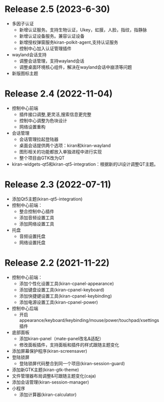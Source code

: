 # Release 2.5 (2023-6-30)

- 多因子认证
  - 新增认证服务。支持生物认证，Ukey，虹膜，人脸，指纹，指静脉
  - 新增认证设备服务。兼容认证设备
  - 新增授权弹窗服务kiran-polkit-agent,支持认证服务
  - 控制中心加入认证管理插件
- wayland会话支持
  - 调整会话管理，支持wayland会话
  - 调整桌面环境核心组件，解决在wayland会话中崩溃等问题
- 新版图标主题

# Release 2.4 (2022-11-04)

- 控制中心前端
  - 插件接口调整,更灵活,搜索信息更完整
  - 控制中心调整为色块设计
  - 网络设置重构
- 会话管理
  - 会话管理拉起登陆器
  - 桌面会话提供两个选项：kiran和kiran-wayland
  - 图形相关的功能都放入单独进程中进行实现
  - 整个项目由GTK改为QT
- kiran-widgets-qt5和kiran-qt5-integration：根据新的UI设计调整QT主题。

# Release 2.3 (2022-07-11)

- 添加Qt5主题(kiran-qt5-integration)
- 控制中心前端：
  - 整合控制中心插件
  - 添加音频设置工具
  - 添加网络设置工具
- 托盘
  - 音频设置托盘
  - 网络设置托盘
# Release 2.2 (2021-11-22)

- 控制中心前端：
  - 添加个性化设置工具(kiran-cpanel-appearance)
  - 添加键盘设置工具(kiran-cpanel-keyboard)
  - 添加快捷键设置工具(kiran-cpanel-keybinding)
  - 添加电源设置工具(kiran-cpanel-power)
- 控制中心后端
  - 开启appearance/keyboard/keybinding/mouse/power/touchpad/xsettings插件
- 底部面板
  - 添加kiran-panel（mate-panel改名&适配） 
  - 修改面板插件，支持面板和插件的样式跟随主题变化
- 添加屏幕保护程序(kiran-screensaver)
- 登陆锁屏
  - 登陆锁屏代码整合到同一个项目(kiran-session-guard)
- 添加新GTK主题(kiran-gtk-theme)
- 文件管理器布局调整&可跟随主题变化(caja)
- 添加会话管理(kiran-session-manager)
- 小程序
  - 添加计算器(kiran-calculator)
